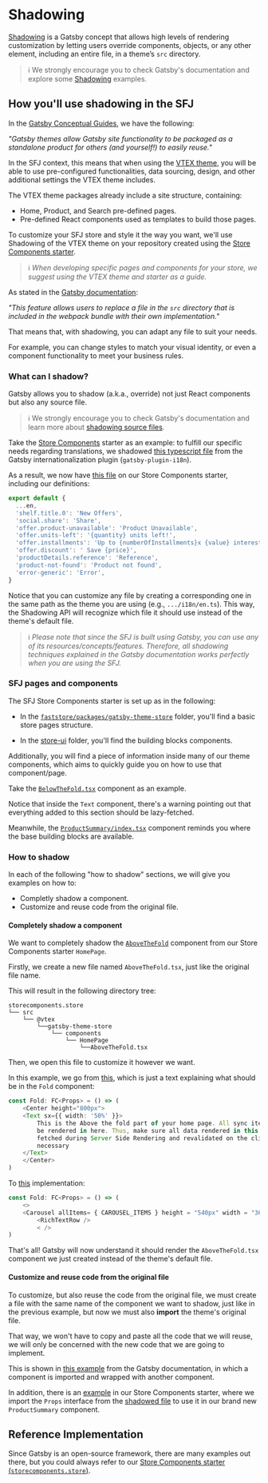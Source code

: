 # Shadowing
[Shadowing](https://www.gatsbyjs.com/docs/conceptual/how-shadowing-works/) is a Gatsby concept that allows high levels of rendering customization by letting users override components, objects, or any other element, including an entire file, in a theme’s `src` directory.

>ℹ️ We strongly encourage you to check Gatsby's documentation and explore some [Shadowing](https://www.gatsbyjs.com/docs/how-to/plugins-and-themes/shadowing/) examples.
## How you'll use shadowing in the SFJ
In the [Gatsby Conceptual Guides](https://www.gatsbyjs.com/docs/conceptual/plugins-themes-and-starters/), we have the following:

*"Gatsby themes allow Gatsby site functionality to be packaged as a standalone product for others (and yourself!) to easily reuse."*

In the SFJ context, this means that when using the [VTEX theme](https://github.com/vtex/faststore), you will be able to use pre-configured functionalities, data sourcing, design, and other additional settings the VTEX theme includes.

The VTEX theme packages already include a site structure, containing:

- Home, Product, and Search pre-defined pages.
- Pre-defined React components used as templates to build those pages.

To customize your SFJ store and style it the way you want, we'll use Shadowing of the VTEX theme on your repository created using the [Store Components starter](https://github.com/vtex-sites/storecomponents.store). 

>ℹ️ *When developing specific pages and components for your store, we suggest using the VTEX theme and starter as a guide.*

As stated in the [Gatsby documentation](https://www.gatsbyjs.com/docs/how-to/plugins-and-themes/shadowing/): 

*"This feature allows users to replace a file in the `src` directory that is included in the webpack bundle with their own implementation."*

That means that, with shadowing, you can adapt any file to suit your needs.

For example, you can change styles to match your visual identity, or even a component functionality to meet your business rules.

### What can I shadow?
Gatsby allows you to shadow (a.k.a., override) not just React components but also any source file.

>ℹ️ We strongly encourage you to check Gatsby's documentation and learn more about [shadowing source files](https://www.gatsbyjs.com/docs/how-to/plugins-and-themes/shadowing/#any-source-file-is-shadowable).

Take the [Store Components](https://github.com/vtex-sites/storecomponents.store) starter as an example: to fulfill our specific needs regarding translations, we shadowed [this typescript file](https://github.com/vtex/faststore/blob/master/packages/gatsby-plugin-i18n/src/i18n/en.ts) from the Gatsby internationalization plugin (`gatsby-plugin-i18n`).

As a result, we now have [this file](https://github.com/vtex-sites/storecomponents.store/blob/master/src/%40vtex/gatsby-plugin-i18n/i18n/en.ts) on our Store Components starter, including our definitions:

```ts
export default {
  ...en,
  'shelf.title.0': 'New Offers',
  'social.share': 'Share',
  'offer.product-unavailable': 'Product Unavailable',
  'offer.units-left': '{quantity} units left!',
  'offer.installments': 'Up to {numberOfInstallments}x {value} interest-free',
  'offer.discount': ' Save {price}',
  'productDetails.reference': 'Reference',
  'product-not-found': 'Product not found',
  'error-generic': 'Error',
}
```

Notice that you can customize any file by creating a corresponding one in the same path as the theme you are using (e.g., `.../i18n/en.ts`). This way, the Shadowing API will recognize which file it should use instead of the theme's default file.

>ℹ️ *Please note that since the SFJ is built using Gatsby, you can use any of its resources/concepts/features. Therefore, all shadowing techniques explained in the Gatsby documentation works perfectly when you are using the SFJ.*

### SFJ pages and components
The SFJ Store Components starter is set up as in the following:

- In the [`faststore/packages/gatsby-theme-store`](https://github.com/vtex/faststore/tree/master/packages/gatsby-theme-store/src) folder, you'll find a basic store pages structure.

- In the [store-ui](https://github.com/vtex/faststore/tree/master/packages/store-ui/src) folder, you'll find the building blocks components.

Additionally, you will find a piece of information inside many of our theme components, which aims to quickly guide you on how to use that component/page.

Take the [`BelowTheFold.tsx`](https://github.com/vtex/faststore/blob/master/packages/gatsby-theme-store/src/components/ProductPage/BelowTheFold.tsx) component as an example.

Notice that inside the `Text` component, there's a warning pointing out that everything added to this section should be lazy-fetched.

Meanwhile, the [`ProductSummary/index.tsx`](https://github.com/vtex/faststore/blob/master/packages/gatsby-theme-store/src/components/ProductSummary/index.tsx) component reminds you where the base building blocks are available.

### How to shadow
In each of the following "how to shadow" sections, we will give you examples on how to:

- Completly shadow a component.
- Customize and reuse code from the original file.

#### Completely shadow a component
We want to completely shadow the [`AboveTheFold`](https://github.com/vtex/faststore/blob/master/packages/gatsby-theme-store/src/components/HomePage/AboveTheFold.tsx) component from our Store Components starter `HomePage`.

Firstly, we create a new file named `AboveTheFold.tsx`, just like the original file name.

This will result in the following directory tree:

```
storecomponents.store
└── src
    └── @vtex
        └──gatsby-theme-store
            └── components
                └── HomePage
                    └──AboveTheFold.tsx
```

Then, we open this file to customize it however we want.

In this example, we go from [this](https://github.com/vtex/faststore/blob/master/packages/gatsby-theme-store/src/components/HomePage/AboveTheFold.tsx), which is just a text explaining what should be in the `Fold` component:

```ts
const Fold: FC<Props> = () => (
    <Center height="800px">
    <Text sx={{ width: '50%' }}>
        This is the Above the fold part of your home page. All sync items should
        be rendered in here. Thus, make sure all data rendered in this part is
        fetched during Server Side Rendering and revalidated on the client if
        necessary
    </Text>
    </Center>
)
```

To [this](https://github.com/vtex-sites/storecomponents.store/blob/master/src/%40vtex/gatsby-theme-store/components/HomePage/AboveTheFold.tsx) implementation:

```ts
const Fold: FC<Props> = () => (
    <>
    <Carousel allItems= { CAROUSEL_ITEMS } height = "540px" width = "360px" />
        <RichTextRow />
        < />
)
```

That's all! Gatsby will now understand it should render the `AboveTheFold.tsx` component we just created instead of the theme's default file.

#### Customize and reuse code from the original file
To customize, but also reuse the code from the original file, we must create a file with the same name of the component we want to shadow, just like in the previous example, but now we must also **import** the theme's original file. 

That way, we won't have to copy and paste all the code that we will reuse, we will only be concerned with the new code that we are going to implement.

This is shown in [this example](https://www.gatsbyjs.com/docs/how-to/plugins-and-themes/shadowing/#importing-the-shadowed-component) from the Gatsby documentation, in which a component is imported and wrapped with another component.

In addition, there is an [example](https://github.com/vtex-sites/storecomponents.store/blob/master/src/%40vtex/gatsby-theme-store/components/ProductSummary/index.tsx) in our Store Components starter, where we import the `Props` interface from the [shadowed file](https://github.com/vtex/faststore/blob/master/packages/gatsby-theme-store/src/components/ProductSummary/index.tsx) to use it in our brand new `ProductSummary` component.

## Reference Implementation
Since Gatsby is an open-source framework, there are many examples out there, but you could always refer to our [Store Components starter (`storecomponents.store`)](https://github.com/vtex-sites/storecomponents.store).
